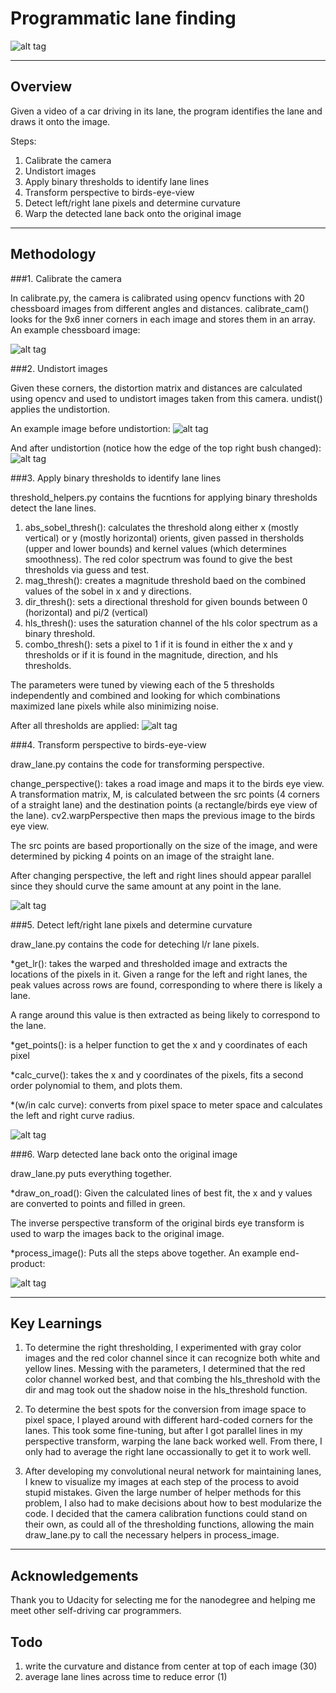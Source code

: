 # Programmatic lane finding

![alt tag](./output_images/drawn_lane_lines.jpg)

---

## Overview ##
Given a video of a car driving in its lane, the program identifies the lane and draws it onto the image.

Steps: 

1. Calibrate the camera
1. Undistort images
1. Apply binary thresholds to identify lane lines
1. Transform perspective to birds-eye-view
1. Detect left/right lane pixels and determine curvature
1. Warp the detected lane back onto the original image

---
## Methodology ##

###1. Calibrate the camera

In calibrate.py, the camera is calibrated using opencv functions with 20 chessboard images from different angles and distances. calibrate_cam() looks for the 9x6 inner corners in each image and stores them in an array. An example chessboard image:

![alt tag](./camera_cal/calibration11.jpg)


###2. Undistort images

Given these corners, the distortion matrix and distances are calculated using opencv and used to undistort images taken from this camera. undist() applies the undistortion.

An example image before undistortion: 
![alt tag](./test_images/test2.jpg)


And after undistortion (notice how the edge of the top right bush changed):
![alt tag](./output_images/test2_undistorted.jpg)



###3. Apply binary thresholds to identify lane lines

threshold_helpers.py contains the fucntions for applying binary thresholds detect the lane lines.

1. abs_sobel_thresh(): calculates the threshold along either x (mostly vertical) or y (mostly horizontal) orients, given passed in thersholds (upper and lower bounds) and kernel values (which determines smoothness). The red color spectrum was found to give the best thresholds via guess and test.
1. mag_thresh(): creates a magnitude threshold baed on the combined values of the sobel in x and y directions.
1. dir_thresh(): sets a directional threshold for given bounds between 0 (horizontal) and pi/2 (vertical)
1. hls_thresh(): uses the saturation channel of the hls color spectrum as a binary threshold.
1. combo_thresh(): sets a pixel to 1 if it is found in either the x and y thresholds or if it is found in the magnitude, direction, and hls thresholds. 

The parameters were tuned by viewing each of the 5 thresholds independently and combined and looking for which combinations maximized lane pixels while also minimizing noise. 

After all thresholds are applied:
![alt tag](./output_images/combo_threshold_2.jpg)



###4. Transform perspective to birds-eye-view

draw_lane.py contains the code for transforming perspective. 

change_perspective(): takes a road image and maps it to the birds eye view. A transformation matrix, M, is calculated between the src points (4 corners of a straight lane) and the destination points (a rectangle/birds eye view of the lane). cv2.warpPerspective then maps the previous image to the birds eye view.

The src points are based proportionally on the size of the image, and were determined by picking 4 points on an image of the straight lane. 

After changing perspective, the left and right lines should appear parallel since they should curve the same amount at any point in the lane.

![alt tag](./output_images/warped_5.jpg)



###5. Detect left/right lane pixels and determine curvature

draw_lane.py contains the code for deteching l/r lane pixels.

*get_lr(): takes the warped and thresholded image and extracts the locations of the pixels in it. Given a range for the left and right lanes, the peak values across rows are found, corresponding to where there is likely a lane. 

A range around this value is then extracted as being likely to correspond to the lane. 


*get_points(): is a helper function to get the x and y coordinates of each pixel

*calc_curve(): takes the x and y coordinates of the pixels, fits a second order polynomial to them, and plots them. 

*(w/in calc curve): converts from pixel space to meter space and calculates the left and right curve radius.

![alt tag](./output_images/best_fit_lines.png)


###6. Warp detected lane back onto the original image

draw_lane.py puts everything together. 

*draw_on_road(): Given the calculated lines of best fit, the x and y values are converted to points and filled in green. 

The inverse perspective transform of the original birds eye transform is used to warp the images back to the original image. 

*process_image(): Puts all the steps above together. An example end-product: 

![alt tag](./output_images/drawn_lane_lines.jpg)

---

## Key Learnings

1. To determine the right thresholding, I experimented with gray color images and the red color channel since it can recognize both white and yellow lines. Messing with the parameters, I determined that the red color channel worked best, and that combing the hls_threshold with the dir and mag took out the shadow noise in the hls_threshold function.


1. To determine the best spots for the conversion from image space to pixel space, I played around with different hard-coded corners for the lanes. This took  some fine-tuning, but after I got parallel lines in my perspective transform, warping the lane back worked well. From there, I only had to average the right lane occassionally to get it to work well. 


1. After developing my convolutional neural network for maintaining lanes, I knew to visualize my images at each step of the process to avoid stupid mistakes. Given the large number of helper methods for this problem, I also had to make decisions about how to best modularize the code. I decided that the camera calibration functions could stand on their own, as could all of the thresholding functions, allowing the main draw_lane.py to call the necessary helpers in process_image.

---

## Acknowledgements 
Thank you to Udacity for selecting me for the nanodegree and helping me meet other self-driving car programmers.


## Todo
1. write the curvature and distance from center at top of each image (30)
1. average lane lines across time to reduce error (1)
